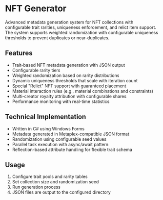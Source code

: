 # NFT Generator

Advanced metadata generation system for NFT collections with configurable trait rarities, uniqueness enforcement, and relict item support. The system supports weighted randomization with configurable uniqueness thresholds to prevent duplicates or near-duplicates.

## Features

- Trait-based NFT metadata generation with JSON output
- Configurable rarity tiers
- Weighted randomization based on rarity distributions
- Dynamic uniqueness thresholds that scale with iteration count
- Special "Relict" NFT support with guaranteed placement
- Material interaction rules (e.g., material combinations and constraints)
- Multi-creator royalty attribution with configurable shares
- Performance monitoring with real-time statistics

## Technical Implementation

- Written in C# using Windows Forms
- Metadata generated in Metaplex-compatible JSON format
- Randomization using configurable seed values
- Parallel task execution with async/await pattern
- Reflection-based attribute handling for flexible trait schema

## Usage

1. Configure trait pools and rarity tables
2. Set collection size and randomization seed
3. Run generation process
4. JSON files are output to the configured directory